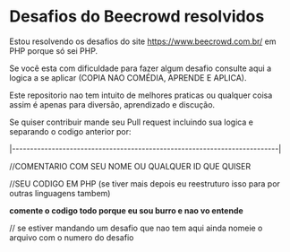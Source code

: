 # Desafios do Beecrowd resolvidos

Estou resolvendo os desafios do site https://www.beecrowd.com.br/ em PHP porque só sei PHP.

Se você esta com dificuldade para fazer algum desafio consulte aqui a logica a se aplicar (COPIA NAO COMÉDIA, APRENDE E APLICA).

Este repositorio nao tem intuito de melhores praticas ou qualquer coisa assim é apenas para diversão, aprendizado e discução.

Se quiser contribuir mande seu Pull request incluindo sua logica e separando o codigo anterior por:

|--------------------------------------------------------------------------| 

//COMENTARIO COM SEU NOME OU QUALQUER ID QUE QUISER 

//SEU CODIGO EM PHP (se tiver mais depois eu reestruturo isso para por outras linguagens tambem)

**comente o codigo todo porque eu sou burro e nao vo entende**


// se estiver mandando um desafio que nao tem aqui ainda nomeie o arquivo com o numero do desafio




